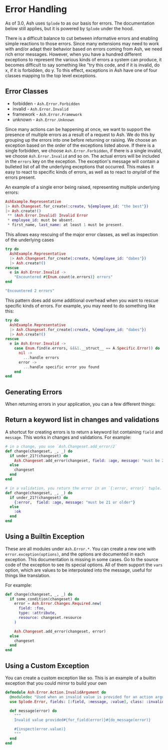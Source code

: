 # Error Handling

As of 3.0, Ash uses `Splode` to as our basis for errors. The documentation below still applies, but it is powered by `Splode` under the hood.

There is a difficult balance to cut between informative errors and enabling simple reactions to those errors. Since many extensions may need to work with and/or adapt their behavior based on errors coming from Ash, we need rich error messages. However, when you have a hundred different exceptions to represent the various kinds of errors a system can produce, it becomes difficult to say something like "try this code, and if it is invalid, do x, if it is forbidden, do y. To this effect, exceptions in Ash have one of four classes mapping to the top level exceptions.

## Error Classes

- forbidden - `Ash.Error.Forbidden`
- invalid - `Ash.Error.Invalid`
- framework - `Ash.Error.Framework`
- unknown - `Ash.Error.Unknown`

Since many actions can be happening at once, we want to support the presence of multiple errors as a result of a request to Ash. We do this by grouping up the errors into one before returning or raising.
We choose an exception based on the order of the exceptions listed above. If there is a single forbidden, we choose `Ash.Error.Forbidden`, if there is a single invalid, we choose `Ash.Error.Invalid` and so on. The actual errors will be included in the `errors` key on the exception. The exception's message will contain a bulleted list of all the underlying exceptions that occurred. This makes it easy to react to specific kinds of errors, as well as to react to _any/all_ of the errors present.

An example of a single error being raised, representing multiple underlying errors:

```elixir
AshExample.Representative
|> Ash.Changeset.for_create(:create, %{employee_id: "the best"})
|> Ash.create!()
 ** (Ash.Error.Invalid) Invalid Error
 * employee_id: must be absent.
 * first_name, last_name: at least 1 must be present.
```

This allows easy rescuing of the major error classes, as well as inspection of the underlying cases

```elixir
try do
  AshExample.Representative
  |> Ash.Changeset.for_create(:create, %{employee_id: "dabes"})
  |> Ash.create!()
rescue
  e in Ash.Error.Invalid ->
    "Encountered #{Enum.count(e.errors)} errors"
end

"Encountered 2 errors"
```

This pattern does add some additional overhead when you want to rescue specific kinds of errors. For example, you may need to do something like this:

```elixir
try do
  AshExample.Representative
  |> Ash.Changeset.for_create(:create, %{employee_id: "dabes"})
  |> Ash.create!()
rescue
  e in Ash.Error.Invalid ->
    case Enum.find(e.errors, &(&1.__struct__ == A.Specific.Error)) do
      nil ->
        ...handle errors
      error ->
        ...handle specific error you found
    end
end
```

## Generating Errors

When returning errors in your application, you can a few different things:

## Return a keyword list in changes and validations

A shortcut for creating errors is to return a keyword list containing `field`
and `message`. This works in changes and validations. For example:

```elixir
# in a change, you use `Ash.Changeset.add_error/2`
def change(changeset, _, _) do
  if under_21?(changeset) do
    Ash.Changeset.add_error(changeset, field: :age, message: "must be 21 or older")
  else
    changeset
  end
end

# in a validation, you return the error in an `{:error, error}` tuple.
def change(changeset, _, _) do
  if under_21?(changeset) do
    {:error,  field: :age, message: "must be 21 or older"}
  else
    :ok
  end
end
```

## Using a Builtin Exception

These are all modules under `Ash.Error.*`. You can create a new one with `error.exception(options)`, and the options are documented in each exception. This documentation is missing in some cases. Go to the source code of the exception to see its special options. All of them support the `vars` option, which are values to be interpolated into the message, useful for things like translation.

For example:

```elixir
def change(changeset, _, _) do
  if some_condition(changeset) do
    error = Ash.Error.Changes.Required.new(
      field: :foo,
      type: :attribute,
      resource: changeset.resource
    )

    Ash.Changeset.add_error(changeset, error)
  else
    changeset
  end
end
```

## Using a Custom Exception

You can create a custom exception like so. This is an example of a builtin exception that you could mirror to build your own

```elixir
defmodule Ash.Error.Action.InvalidArgument do
  @moduledoc "Used when an invalid value is provided for an action argument"
  use Splode.Error, fields: [:field, :message, :value], class: :invalid

  def message(error) do
    """
    Invalid value provided#{for_field(error)}#{do_message(error)}

    #{inspect(error.value)}
    """
  end
end
```
